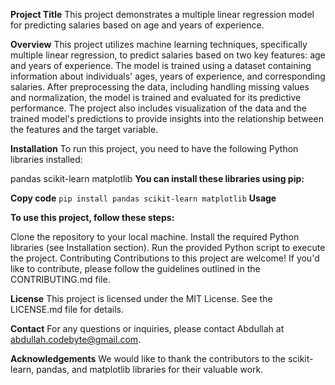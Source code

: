 **Project Title**
This project demonstrates a multiple linear regression model for predicting salaries based on age and years of experience.

**Overview**
This project utilizes machine learning techniques, specifically multiple linear regression, to predict salaries based on two key features: age and years of experience. The model is trained using a dataset containing information about individuals' ages, years of experience, and corresponding salaries. After preprocessing the data, including handling missing values and normalization, the model is trained and evaluated for its predictive performance. The project also includes visualization of the data and the trained model's predictions to provide insights into the relationship between the features and the target variable.

**Installation**
To run this project, you need to have the following Python libraries installed:

pandas
scikit-learn
matplotlib
**You can install these libraries using pip:**

**Copy code**
`pip install pandas scikit-learn matplotlib`
**Usage**

**To use this project, follow these steps:**

Clone the repository to your local machine.
Install the required Python libraries (see Installation section).
Run the provided Python script to execute the project.
Contributing
Contributions to this project are welcome! If you'd like to contribute, please follow the guidelines outlined in the CONTRIBUTING.md file.

**License**
This project is licensed under the MIT License. See the LICENSE.md file for details.

**Contact**
For any questions or inquiries, please contact Abdullah at abdullah.codebyte@gmail.com.

**Acknowledgements**
We would like to thank the contributors to the scikit-learn, pandas, and matplotlib libraries for their valuable work.

